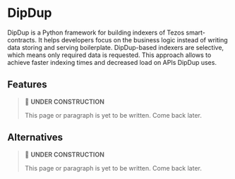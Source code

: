 # DipDup

DipDup is a Python framework for building indexers of Tezos smart-contracts. It helps developers focus on the business logic instead of writing data storing and serving boilerplate. DipDup-based indexers are selective, which means only required data is requested. This approach allows to achieve faster indexing times and decreased load on APIs DipDup uses.

## Features

> 🚧 **UNDER CONSTRUCTION**
>
> This page or paragraph is yet to be written. Come back later.

## Alternatives

> 🚧 **UNDER CONSTRUCTION**
>
> This page or paragraph is yet to be written. Come back later.